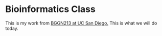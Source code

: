 # Bioinformatics Class
This is my work from [BGGN213 at UC San Diego.](https://bioboot.github.io/bggn213_F19/) 
This is what we will do today. 
